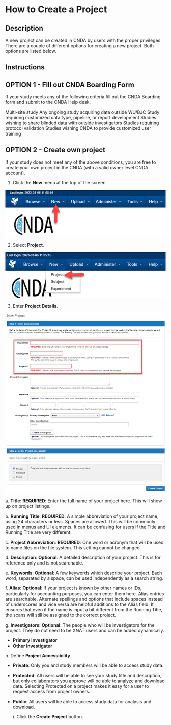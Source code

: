 # How to Create a Project

## Description
A new project can be created in CNDA by users with the proper privileges. There are a couple of different options for creating a new project. Both options are listed below.

## Instructions
## OPTION 1 - Fill out CNDA Boarding Form
If your study meets any of the following criteria fill out the CNDA Boarding form and submit to the CNDA Help desk.

Multi-site study
Any ongoing study acquiring data outside WU/BJC
Study requiring customized data type, pipeline, or report development
Studies wishing to share blinded data with outside investigators
Studies requiring protocol validation
Studies wishing CNDA to provide customized user training

## OPTION 2 - Create own project
If your study does not meet any of the above conditions, you are free to create your own project in the CNDA (with a valid owner level CNDA account).

1. Click the **New** menu at the top of the screen

![new subject](images/CreateProj1.jpg)

2. Select **Project**.

![new subject](images/CreateProj2.jpg)

3. Enter **Project Details**.

![new subject](images/CreateProj3.jpg)

  a. **Title: REQUIRED**: Enter the full name of your project here. This will show up on project listings.
  
  b. **Running Title**: **REQUIRED**: A simple abbreviation of your project name, using 24 characters or less. Spaces are allowed. This will be commonly used in menus and UI elements. It can be confusing for users if the 
     Title and Running Title are very different.
     
  c. **Project Abbreviation**: **REQUIRED**: One word or acronym that will be used to name files on the file system. This setting cannot be changed.
  
  d. **Description**: **Optional**: A detailed description of your project. This is for reference only and is not searchable.
  
  e. **Keywords**: **Optional**: A few keywords which describe your project. Each word, separated by a space, can be used independently as a search string.
  
  f. **Alias**: **Optional**: If your project is known by other names or IDs, particularly for accounting purposes, you can enter them here. Alias entries are searchable. Alternate spellings and options that include 
     spaces instead of underscores and vice versa are helpful additions to the Alias field. It ensures that even if the name is input a bit different from the Running Title, the scans will still be assigned to the correct 
     project.
     
  g. **Investigators**: **Optional**: The people who will be investigators for the project. They do not need to be XNAT users and can be added dynamically.
  
   - **Primary Investigator**      
   - **Other Investigator**
       
  h. Define **Project Accessibility**.
  
   - **Private**: Only you and study members will be able to access study data.
  
   - **Protected**: All users will be able to see your study title and description, but only collaborators you approve will be able to analyze and download data. Selecting Protected on a project makes it easy for a             user to request access from project owners.
  
 - **Public**: All users will be able to access study data for analysis and download.
       
   i. Click the **Create Project** button.
